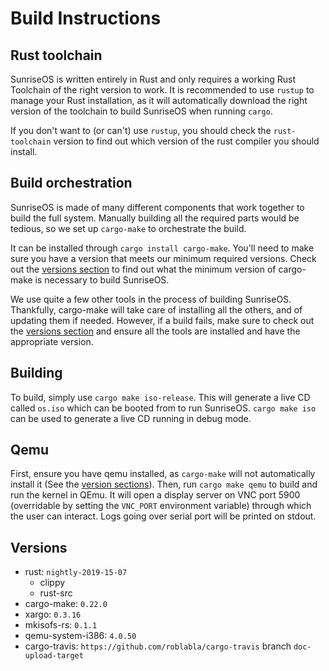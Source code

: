 # Build Instructions

## Rust toolchain

SunriseOS is written entirely in Rust and only requires a working Rust Toolchain
of the right version to work. It is recommended to use `rustup` to manage your
Rust installation, as it will automatically download the right version of the
toolchain to build SunriseOS when running `cargo`.

If you don't want to (or can't) use `rustup`, you should check the
`rust-toolchain` version to find out which version of the rust compiler you
should install.

## Build orchestration

SunriseOS is made of many different components that work together to build the
full system. Manually building all the required parts would be tedious, so we
set up `cargo-make` to orchestrate the build.

It can be installed through `cargo install cargo-make`. You'll need to make sure
you have a version that meets our minimum required versions. Check out the
[versions section](#versions) to find out what the minimum version of cargo-make
is necessary to build SunriseOS.

We use quite a few other tools in the process of building SunriseOS. Thankfully,
cargo-make will take care of installing all the others, and of updating them if
needed. However, if a build fails, make sure to check out the [versions
section](#versions) and ensure all the tools are installed and have the
appropriate version.

## Building

To build, simply use `cargo make iso-release`. This will generate a live CD
called `os.iso` which can be booted from to run SunriseOS. `cargo make iso` can
be used to generate a live CD running in debug mode.

## Qemu

First, ensure you have qemu installed, as `cargo-make` will not automatically
install it (See the [version sections](#versions)). Then, run `cargo make qemu`
to build and run the kernel in QEmu. It will open a display server on VNC port
5900 (overridable by setting the `VNC_PORT` environment variable) through which
the user can interact. Logs going over serial port will be printed on stdout.

## Versions

- rust: `nightly-2019-15-07`
  - clippy
  - rust-src
- cargo-make: `0.22.0`
- xargo: `0.3.16`
- mkisofs-rs: `0.1.1`
- qemu-system-i386: `4.0.50`
- cargo-travis: `https://github.com/roblabla/cargo-travis` branch `doc-upload-target`
